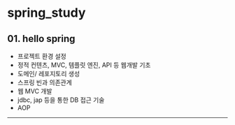 # spring_study

## 01. hello spring

- 프로젝트 환경 설정
- 정적 컨텐츠, MVC, 템플릿 엔진, API 등 웹개발 기초
- 도메인/ 레포지토리 생성
- 스프링 빈과 의존관계
- 웹 MVC 개발
- jdbc, jap 등을 통한 DB 접근 기술
- AOP

---
